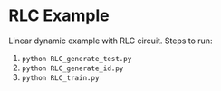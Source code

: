 # RLC Example 

Linear dynamic example with RLC circuit. Steps to run:

1. ```python RLC_generate_test.py```
2. ```python RLC_generate_id.py```
3. ```python RLC_train.py```


